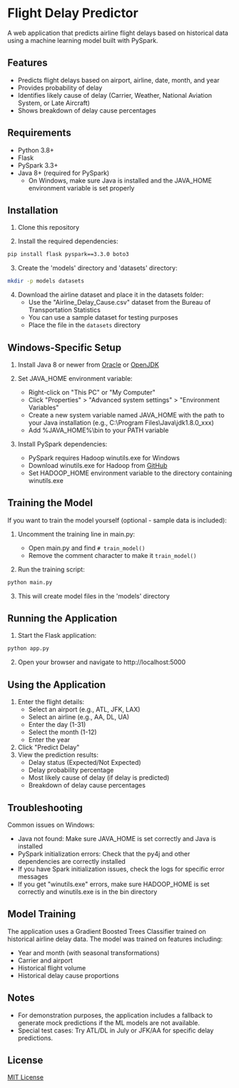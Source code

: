 # Flight Delay Predictor

A web application that predicts airline flight delays based on historical data using a machine learning model built with PySpark.

## Features

- Predicts flight delays based on airport, airline, date, month, and year
- Provides probability of delay
- Identifies likely cause of delay (Carrier, Weather, National Aviation System, or Late Aircraft)
- Shows breakdown of delay cause percentages

## Requirements

- Python 3.8+
- Flask
- PySpark 3.3+
- Java 8+ (required for PySpark)
  - On Windows, make sure Java is installed and the JAVA_HOME environment variable is set properly

## Installation

1. Clone this repository

2. Install the required dependencies:

```bash
pip install flask pyspark==3.3.0 boto3
```

3. Create the 'models' directory and 'datasets' directory:

```bash
mkdir -p models datasets
```

4. Download the airline dataset and place it in the datasets folder:
   - Use the "Airline_Delay_Cause.csv" dataset from the Bureau of Transportation Statistics
   - You can use a sample dataset for testing purposes
   - Place the file in the `datasets` directory

## Windows-Specific Setup

1. Install Java 8 or newer from [Oracle](https://www.oracle.com/java/technologies/downloads/) or [OpenJDK](https://adoptopenjdk.net/)

2. Set JAVA_HOME environment variable:
   - Right-click on "This PC" or "My Computer"
   - Click "Properties" > "Advanced system settings" > "Environment Variables"
   - Create a new system variable named JAVA_HOME with the path to your Java installation (e.g., C:\Program Files\Java\jdk1.8.0_xxx)
   - Add %JAVA_HOME%\bin to your PATH variable

3. Install PySpark dependencies:
   - PySpark requires Hadoop winutils.exe for Windows
   - Download winutils.exe for Hadoop from [GitHub](https://github.com/steveloughran/winutils)
   - Set HADOOP_HOME environment variable to the directory containing winutils.exe

## Training the Model

If you want to train the model yourself (optional - sample data is included):

1. Uncomment the training line in main.py:
   - Open main.py and find `# train_model()`
   - Remove the comment character to make it `train_model()`

2. Run the training script:
```bash
python main.py
```

3. This will create model files in the 'models' directory

## Running the Application

1. Start the Flask application:

```bash
python app.py
```

2. Open your browser and navigate to http://localhost:5000

## Using the Application

1. Enter the flight details:
   - Select an airport (e.g., ATL, JFK, LAX)
   - Select an airline (e.g., AA, DL, UA)
   - Enter the day (1-31)
   - Select the month (1-12)
   - Enter the year
2. Click "Predict Delay"
3. View the prediction results:
   - Delay status (Expected/Not Expected)
   - Delay probability percentage
   - Most likely cause of delay (if delay is predicted)
   - Breakdown of delay cause percentages

## Troubleshooting

Common issues on Windows:
- Java not found: Make sure JAVA_HOME is set correctly and Java is installed
- PySpark initialization errors: Check that the py4j and other dependencies are correctly installed
- If you have Spark initialization issues, check the logs for specific error messages
- If you get "winutils.exe" errors, make sure HADOOP_HOME is set correctly and winutils.exe is in the bin directory

## Model Training

The application uses a Gradient Boosted Trees Classifier trained on historical airline delay data. The model was trained on features including:

- Year and month (with seasonal transformations)
- Carrier and airport
- Historical flight volume
- Historical delay cause proportions

## Notes

- For demonstration purposes, the application includes a fallback to generate mock predictions if the ML models are not available.
- Special test cases: Try ATL/DL in July or JFK/AA for specific delay predictions.

## License

[MIT License](LICENSE) 